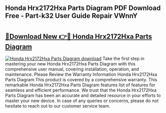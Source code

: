 ## Honda Hrx2172Hxa Parts Diagram PDF Download Free - Part-k32 User Guide Repair VWnnY

# <h2><a href="http://dfsz4os.blite.top/?on=Honda+Hrx2172Hxa+Parts+Diagram">🔗Download New 👉🔴 Honda Hrx2172Hxa Parts Diagram</a></h2>

[![Honda Hrx2172Hxa Parts Diagram download](https://i.imgur.com/lujVjoI.png)](http://dfsz4os.blite.top/?on=Honda+Hrx2172Hxa+Parts+Diagram)
Take the first step in mastering your new Honda Hrx2172Hxa Parts Diagram with this comprehensive user manual, covering installation, operation, and maintenance. Please Review the Warranty Information Honda Hrx2172Hxa Parts Diagram This product is covered by a comprehensive warranty. This remarkable Honda Hrx2172Hxa Parts Diagram features list of features for seamless and efficient performance. We trust that the Honda Hrx2172Hxa Parts Diagram has been an accurate and detailed resource in your efforts to master your new device. In case of any queries or concerns, please do not hesitate to reach out to our customer service team.
